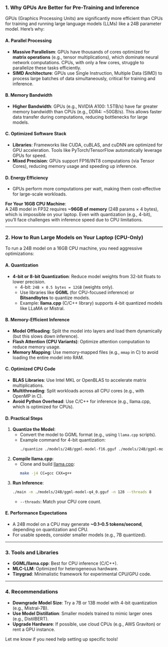 ### **1. Why GPUs Are Better for Pre-Training and Inference**

GPUs (Graphics Processing Units) are significantly more efficient than CPUs for training and running large language models (LLMs) like a 24B parameter model. Here’s why:

#### **A. Parallel Processing**
- **Massive Parallelism**: GPUs have thousands of cores optimized for **matrix operations** (e.g., tensor multiplications), which dominate neural network computations. CPUs, with only a few cores, struggle to parallelize these tasks efficiently.
- **SIMD Architecture**: GPUs use Single Instruction, Multiple Data (SIMD) to process large batches of data simultaneously, critical for training and inference.

#### **B. Memory Bandwidth**
- **Higher Bandwidth**: GPUs (e.g., NVIDIA A100: 1.5TB/s) have far greater memory bandwidth than CPUs (e.g., DDR4: ~50GB/s). This allows faster data transfer during computations, reducing bottlenecks for large models.

#### **C. Optimized Software Stack**
- **Libraries**: Frameworks like CUDA, cuBLAS, and cuDNN are optimized for GPU acceleration. Tools like PyTorch/TensorFlow automatically leverage GPUs for speed.
- **Mixed Precision**: GPUs support FP16/INT8 computations (via Tensor Cores), reducing memory usage and speeding up inference.

#### **D. Energy Efficiency**
- GPUs perform more computations per watt, making them cost-effective for large-scale workloads.

**For Your 16GB CPU Machine**:  
A 24B model in FP32 requires **~96GB of memory** (24B params × 4 bytes), which is impossible on your laptop. Even with quantization (e.g., 4-bit), you’ll face challenges with inference speed due to CPU limitations.

---

### **2. How to Run Large Models on Your Laptop (CPU-Only)**

To run a 24B model on a 16GB CPU machine, you need aggressive optimizations:

#### **A. Quantization**
- **4-bit or 8-bit Quantization**: Reduce model weights from 32-bit floats to lower precision.  
  - 4-bit: `24B × 0.5 bytes = 12GB` (weights only).  
  - Use libraries like **GGML** (for CPU-focused inference) or **Bitsandbytes** to quantize models.  
  - Example: **llama.cpp** (C/C++ library) supports 4-bit quantized models like LLaMA or Mistral.

#### **B. Memory-Efficient Inference**
- **Model Offloading**: Split the model into layers and load them dynamically (but this slows down inference).  
- **Flash Attention (CPU Variants)**: Optimize attention computation to reduce memory usage.  
- **Memory Mapping**: Use memory-mapped files (e.g., `mmap` in C) to avoid loading the entire model into RAM.

#### **C. Optimized CPU Code**
- **BLAS Libraries**: Use Intel MKL or OpenBLAS to accelerate matrix multiplications.  
- **Multithreading**: Split workloads across all CPU cores (e.g., with OpenMP in C).  
- **Avoid Python Overhead**: Use C/C++ for inference (e.g., llama.cpp, which is optimized for CPUs).

#### **D. Practical Steps**
1. **Quantize the Model**:
   - Convert the model to GGML format (e.g., using `llama.cpp` scripts).  
   - Example command for 4-bit quantization:  
     ```bash
     ./quantize ./models/24B/ggml-model-f16.gguf ./models/24B/ggml-model-q4_0.gguf q4_0
     ```
2. **Compile llama.cpp**:
   - Clone and build [llama.cpp](https://github.com/ggerganov/llama.cpp):  
     ```bash
     make -j4 CC=gcc CXX=g++
     ```
3. **Run Inference**:
   ```bash
   ./main -m ./models/24B/ggml-model-q4_0.gguf -n 128 --threads 8
   ```
   - `--threads`: Match your CPU core count.

#### **E. Performance Expectations**
- A 24B model on a CPU may generate **~0.1–0.5 tokens/second**, depending on quantization and CPU.  
- For usable speeds, consider smaller models (e.g., 7B quantized).

---

### **3. Tools and Libraries**
- **GGML/llama.cpp**: Best for CPU inference (C/C++).  
- **MLC-LLM**: Optimized for heterogeneous hardware.  
- **Tinygrad**: Minimalistic framework for experimental CPU/GPU code.

---

### **4. Recommendations**
- **Downgrade Model Size**: Try a 7B or 13B model with 4-bit quantization (e.g., Mistral-7B).  
- **Use Model Distillation**: Smaller models trained to mimic larger ones (e.g., DistilBERT).  
- **Upgrade Hardware**: If possible, use cloud CPUs (e.g., AWS Graviton) or rent a GPU instance.

Let me know if you need help setting up specific tools!